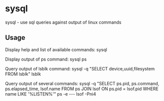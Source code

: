 sysql
=====

sysql - use sql queries against output of linux commands

Usage
--------

Display help and list of available commands:
    sysql
    
Display output of ps command:
    sysql ps
    
Query output of lsblk command:
    sysql -q "SELECT device,uuid,filesystem FROM lsblk" lsblk 
    
Query output of several commands:
    sysql -q "SELECT ps.pid, ps.command, ps.elapsed_time, lsof.name FROM ps JOIN lsof ON ps.pid = lsof.pid WHERE name LIKE '%LISTEN%'" ps -e --- lsof -Pni4
